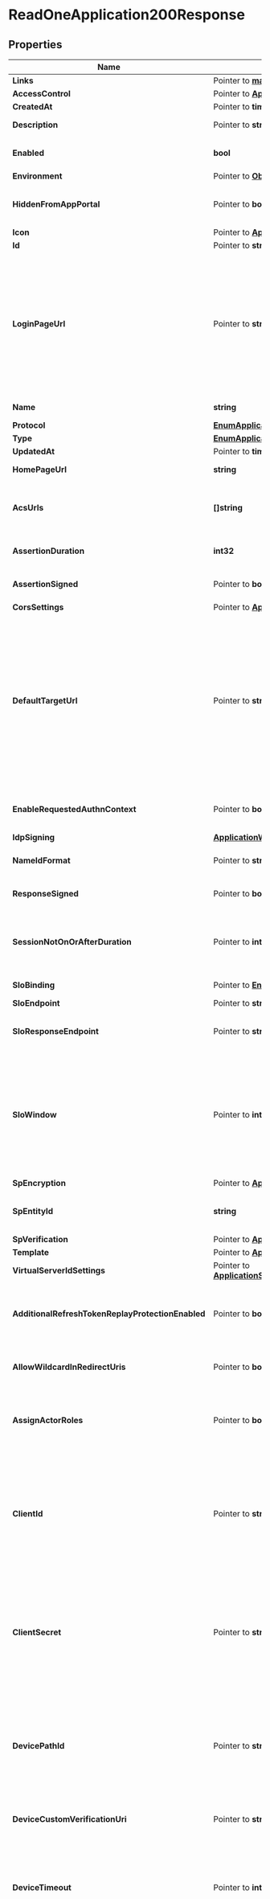# ReadOneApplication200Response

## Properties

Name | Type | Description | Notes
------------ | ------------- | ------------- | -------------
**Links** | Pointer to [**map[string]LinksHATEOASValue**](LinksHATEOASValue.md) |  | [optional] [readonly] 
**AccessControl** | Pointer to [**ApplicationAccessControl**](ApplicationAccessControl.md) |  | [optional] 
**CreatedAt** | Pointer to **time.Time** | The time the resource was created. | [optional] [readonly] 
**Description** | Pointer to **string** | A string that specifies the description of the application. | [optional] 
**Enabled** | **bool** | A string that specifies the current enabled state of the application. Options are ENABLED or DISABLED. | 
**Environment** | Pointer to [**ObjectEnvironment**](ObjectEnvironment.md) |  | [optional] 
**HiddenFromAppPortal** | Pointer to **bool** | A boolean to specify whether the application is hidden in the application portal despite the configured group access policy. | [optional] 
**Icon** | Pointer to [**ApplicationIcon**](ApplicationIcon.md) |  | [optional] 
**Id** | Pointer to **string** | A string that specifies the application ID. | [optional] [readonly] 
**LoginPageUrl** | Pointer to **string** | A string that specifies the custom login page URL for the application. If you set the loginPageUrl property for applications in an environment that sets a custom domain, the URL should include the top-level domain and at least one additional domain level. Warning To avoid issues with third-party cookies in some browsers, a custom domain must be used, giving your PingOne environment the same parent domain as your authentication application. For more information about custom domains, see Custom domains. | [optional] 
**Name** | **string** | A string that specifies the name of the application. This is a required property. | 
**Protocol** | [**EnumApplicationProtocol**](EnumApplicationProtocol.md) |  | 
**Type** | [**EnumApplicationType**](EnumApplicationType.md) |  | 
**UpdatedAt** | Pointer to **time.Time** | The time the resource was last updated. | [optional] [readonly] 
**HomePageUrl** | **string** | A string that specifies the custom home page URL for the application. | 
**AcsUrls** | **[]string** | A string that specifies the Assertion Consumer Service URLs. The first URL in the list is used as default (there must be at least one URL). This is a required property. | 
**AssertionDuration** | **int32** | An integer that specifies the assertion validity duration in seconds. This is a required property. | 
**AssertionSigned** | Pointer to **bool** | A boolean that specifies whether the SAML assertion itself should be signed. The default value is &#x60;true&#x60;. | [optional] [default to true]
**CorsSettings** | Pointer to [**ApplicationCorsSettings**](ApplicationCorsSettings.md) |  | [optional] 
**DefaultTargetUrl** | Pointer to **string** | This is used as the RelayState parameter by the IdP to deep link into the application after authentication. This value can be overridden by the applicationUrl query parameter for GET Identity Provider Initiated SSO. Although both of these parameters are generally URLs, because they are used as deep links, this is not enforced. If neither defaultTargetUrl nor applicationUrl is specified during a SAML authentication flow, no RelayState value is supplied to the application. The defaultTargetUrl (or the applicationUrl) value is passed to the SAML application&#39;s ACS URL as a separate RelayState key value (not within the SAMLResponse key value). | [optional] 
**EnableRequestedAuthnContext** | Pointer to **bool** | Indicates whether &#x60;requestedAuthnContext&#x60; is taken into account in policy decision-making during authentication. | [optional] 
**IdpSigning** | [**ApplicationWSFEDAllOfIdpSigning**](ApplicationWSFEDAllOfIdpSigning.md) |  | 
**NameIdFormat** | Pointer to **string** | A string that specifies the format of the Subject NameID attibute in the SAML assertion | [optional] 
**ResponseSigned** | Pointer to **bool** | A boolean that specifies whether the SAML assertion response itself should be signed. The default value is &#x60;false&#x60;. | [optional] [default to false]
**SessionNotOnOrAfterDuration** | Pointer to **int32** | Update this value if the SAML application requires a different &#x60;SessionNotOnOrAfter&#x60; attribute value within the &#x60;AuthnStatement&#x60; element than the &#x60;NotOnOrAfter&#x60; value set by the &#x60;assertionDuration&#x60; property. | [optional] 
**SloBinding** | Pointer to [**EnumApplicationSAMLSloBinding**](EnumApplicationSAMLSloBinding.md) |  | [optional] [default to ENUMAPPLICATIONSAMLSLOBINDING_POST]
**SloEndpoint** | Pointer to **string** | The single logout endpoint URL. | [optional] 
**SloResponseEndpoint** | Pointer to **string** | A string that specifies the endpoint URL to submit the logout response. If a value is not provided, the sloEndpoint property value is used to submit SLO response. | [optional] 
**SloWindow** | Pointer to **int32** | Defines how long PingOne can exchange logout messages with the application, specifically a &#x60;LogoutRequest&#x60; from the application, since the initial request. PingOne can also send a &#x60;LogoutRequest&#x60; to the application when a single logout is initiated by the user from other session participants, such as an application or identity provider. This setting is per application. The SLO logout is separate from the user session logout that revokes all tokens. | [optional] 
**SpEncryption** | Pointer to [**ApplicationSAMLAllOfSpEncryption**](ApplicationSAMLAllOfSpEncryption.md) |  | [optional] 
**SpEntityId** | **string** | A string that specifies the service provider entity ID used to lookup the application. This is a required property and is unique within the environment. | 
**SpVerification** | Pointer to [**ApplicationSAMLAllOfSpVerification**](ApplicationSAMLAllOfSpVerification.md) |  | [optional] 
**Template** | Pointer to [**ApplicationTemplate**](ApplicationTemplate.md) |  | [optional] 
**VirtualServerIdSettings** | Pointer to [**ApplicationSAMLAllOfVirtualServerIdSettings**](ApplicationSAMLAllOfVirtualServerIdSettings.md) |  | [optional] 
**AdditionalRefreshTokenReplayProtectionEnabled** | Pointer to **bool** | When set to &#x60;true&#x60; (the default), if you attempt to reuse the refresh token, the authorization server immediately revokes the reused refresh token, as well as all descendant tokens. Setting this to null equates to a &#x60;false&#x60; setting. | [optional] [default to true]
**AllowWildcardInRedirectUris** | Pointer to **bool** | A boolean to specify whether wildcards are allowed in redirect URIs. For more information, see [Wildcards in Redirect URIs](https://docs.pingidentity.com/csh?context&#x3D;p1_c_wildcard_redirect_uri). | [optional] 
**AssignActorRoles** | Pointer to **bool** | A boolean that specifies whether the permissions service should assign default roles to the application. This property is set only on the POST request. The property is ignored when included in a PUT request. | [optional] 
**ClientId** | Pointer to **string** | (Required when &#x60;clientSecret&#x60; is specified.) Supported only for &#x60;POST&#x60; operations. To modify the value of this field, the environment must be enabled with the feature flag to allow importing applications with administrator defined client ID and client secret values. This is the UUID of an external application that is being migrated to PingOne. The UUID must be a minimum of 8 alpha-numeric characters, and must be globally unique in PingOne. | [optional] 
**ClientSecret** | Pointer to **string** | (Required when &#x60;clientId&#x60; is specified.) Supported only for &#x60;POST&#x60; operations. To modify the value of this field, the environment must be enabled with the feature flag to allow importing applications with administrator defined client ID and client secret values. This is the client secret associated with &#x60;clientId&#x60; for an external application that is being migrated to PingOne. This must be a minimum of 8 alpha-numeric characters. | [optional] [readonly] 
**DevicePathId** | Pointer to **string** | A string that specifies a unique identifier within an environment for a device authorization grant flow to provide a short identifier to the application. This property is ignored when the &#x60;deviceCustomVerificationUri&#x60; property is configured. The string can contain any letters, numbers, and some special characters (regex &#x60;a-zA-Z0-9_-&#x60;). It can have a length of no more than 50 characters (&#x60;min&#x60;/&#x60;max&#x60;&#x3D;&#x60;1&#x60;/&#x60;50&#x60;). | [optional] 
**DeviceCustomVerificationUri** | Pointer to **string** | A string that specifies an optional custom verification URI that is returned for the &#x60;/device_authorization&#x60; endpoint. | [optional] 
**DeviceTimeout** | Pointer to **int32** | An integer that specifies the length of time (in seconds) that the &#x60;userCode&#x60; and &#x60;deviceCode&#x60; returned by the &#x60;/device_authorization&#x60; endpoint are valid. This property is required only for applications in which the &#x60;grantTypes&#x60; property is set to &#x60;device_code&#x60;. The default value is &#x60;600&#x60; seconds. It can have a value of no more than &#x60;3600&#x60; seconds (&#x60;min&#x60;/&#x60;max&#x60;&#x3D;&#x60;1&#x60;/&#x60;3600&#x60;). | [optional] [default to 600]
**DevicePollingInterval** | Pointer to **int32** | An integer that specifies the frequency (in seconds) for the client to poll the &#x60;/as/token&#x60; endpoint. This property is required only for applications in which the &#x60;grantTypes&#x60; property is set to &#x60;device_code&#x60;. The default value is &#x60;5&#x60; seconds. It can have a value of no more than &#x60;60&#x60; seconds (&#x60;min&#x60;/&#x60;max&#x60;&#x3D;&#x60;1&#x60;/&#x60;60&#x60;). | [optional] [default to 5]
**IdpSignoff** | Pointer to **bool** | Set this to true to allow an application to request to terminate a user session using only the ID token. The application is not required to have access to the session token cookie. | [optional] 
**Jwks** | Pointer to **string** | A JWKS string that validates the signature of signed JWTs for applications that use the &#x60;PRIVATE_KEY_JWT&#x60; option for the &#x60;tokenEndpointAuthMethod&#x60;. This property is required when &#x60;tokenEndpointAuthMethod&#x60; is &#x60;PRIVATE_KEY_JWT&#x60; and the &#x60;jwksUrl&#x60; property is empty. For more information, see [Create a private_key_jwt JWKS string](https://apidocs.pingidentity.com/pingone/platform/v1/api/#create-a-private_key_jwt-jwks-string). This property is also required if the optional &#x60;request&#x60; property JWT on the authorize endpoint is signed using the RS256 (or RS384, RS512) signing algorithm and the &#x60;jwksUrl&#x60; property is empty. For more infornmation about signing the request property JWT, see [Create a request property JWT](https://apidocs.pingidentity.com/pingone/platform/v1/api/#create-a-request-property-jwt). | [optional] 
**JwksUrl** | Pointer to **string** | A URL (supports &#x60;https://&#x60; only) that provides access to a JWKS string that validates the signature of signed JWTs for applications that use the &#x60;PRIVATE_KEY_JWT&#x60; option for the &#x60;tokenEndpointAuthMethod&#x60;. This property is required when &#x60;tokenEndpointAuthMethod&#x60; is &#x60;PRIVATE_KEY_JWT&#x60; and the &#x60;jwks&#x60; property is empty. For more information, see [Create a private_key_jwt JWKS string](https://apidocs.pingidentity.com/pingone/platform/v1/api/#create-a-private_key_jwt-jwks-string). This property is also required if the optional &#x60;request&#x60; property JWT on the authorize endpoint is signed using the RS256 (or RS384, RS512) signing algorithm and the &#x60;jwks&#x60; property is empty. For more infornmation about signing the request property JWT, see [Create a request property JWT](https://apidocs.pingidentity.com/pingone/platform/v1/api/#create-a-request-property-jwt). | [optional] 
**Mobile** | Pointer to [**ApplicationOIDCAllOfMobile**](ApplicationOIDCAllOfMobile.md) |  | [optional] 
**BundleId** | Pointer to **string** | **Deprecation Notice** This field is deprecated and will be removed in a future release. Use &#x60;mobile.bundleId&#x60; instead.  A string that specifies the bundle associated with the application, for push notifications in native apps. The value of the bundleId property is unique per environment, and once defined, is immutable.  | [optional] 
**PackageName** | Pointer to **string** | **Deprecation Notice** This field is deprecated and will be removed in a future release. Use &#x60;mobile.packageName&#x60; instead.  A string that specifies the package name associated with the application, for push notifications in native apps. The value of the mobile.packageName property is unique per environment, and once defined, is immutable.  | [optional] 
**Kerberos** | Pointer to [**ApplicationWSFEDAllOfKerberos**](ApplicationWSFEDAllOfKerberos.md) |  | [optional] 
**GrantTypes** | [**[]EnumApplicationOIDCGrantType**](EnumApplicationOIDCGrantType.md) | A string that specifies the grant type for the authorization request. This is a required property. Options are AUTHORIZATION_CODE, IMPLICIT, REFRESH_TOKEN, CLIENT_CREDENTIALS. | 
**InitiateLoginUri** | Pointer to **string** | A string that specifies the URI to use for third-parties to begin the sign-on process for the application. If specified, PingOne redirects users to this URI to initiate SSO to PingOne. The application is responsible for implementing the relevant OIDC flow when the initiate login URI is requested. This property is required if you want the application to appear in the PingOne Application Portal. See the OIDC specification section of [Initiating Login from a Third Party](https://openid.net/specs/openid-connect-core-1_0.html#ThirdPartyInitiatedLogin) for more information. | [optional] 
**PkceEnforcement** | Pointer to [**EnumApplicationOIDCPKCEOption**](EnumApplicationOIDCPKCEOption.md) |  | [optional] 
**PostLogoutRedirectUris** | Pointer to **[]string** | A string that specifies the URLs that the browser can be redirected to after logout. | [optional] 
**RedirectUris** | Pointer to **[]string** | A string that specifies the callback URI for the authentication response. | [optional] 
**RefreshTokenDuration** | Pointer to **int32** | An integer that specifies the lifetime in seconds of the refresh token. If a value is not provided, the default value is 2592000, or 30 days. Valid values are between 60 and 2147483647. If the &#x60;refreshTokenRollingDuration&#x60; property is specified for the application, then this property must be less than or equal to the value of &#x60;refreshTokenRollingDuration&#x60;. After this property is set, the value cannot be nullified. This value is used to generate the value for the exp claim when minting a new refresh token. | [optional] [default to 2592000]
**RefreshTokenRollingDuration** | Pointer to **int32** | An integer that specifies the number of seconds a refresh token can be exchanged before re-authentication is required. If a value is not provided, the refresh token is valid forever. Valid values are between 60 and 2147483647. After this property is set, the value cannot be nullified. This value is used to generate the value for the exp claim when minting a new refresh token. | [optional] 
**RefreshTokenRollingGracePeriodDuration** | Pointer to **int32** | The number of seconds that a refresh token may be reused after having been exchanged for a new set of tokens. This is useful in the case of network errors on the client. Valid values are between 0 and 86400 seconds. Null is treated the same as 0. | [optional] 
**ResponseTypes** | Pointer to [**[]EnumApplicationOIDCResponseType**](EnumApplicationOIDCResponseType.md) | The code or token type returned by an authorization request. Options are &#x60;TOKEN&#x60;, &#x60;ID_TOKEN&#x60;, and &#x60;CODE&#x60;. For hybrid flows that specify &#x60;CODE&#x60; with &#x60;TOKEN&#x60; or &#x60;ID_TOKEN&#x60;, see [Hybrid grant type](https://apidocs.pingidentity.com/pingone/main/v1/api/#hybrid-grant-type). | [optional] 
**RequireSignedRequestObject** | Pointer to **bool** | Indicates that the Java Web Token (JWT) for the [request query](https://openid.net/specs/openid-connect-core-1_0.html#RequestObject) parameter is required to be signed. If &#x60;false&#x60; or null (default), a signed request object is not required. Both &#x60;supportUnsignedRequestObject&#x60; and this property cannot be set to &#x60;true&#x60;. | [optional] 
**SupportUnsignedRequestObject** | Pointer to **bool** | A boolean that specifies whether the [request query](https://openid.net/specs/openid-connect-core-1_0.html#RequestObject) parameter JWT is allowed to be unsigned. If false or null (default), an unsigned request object is not allowed. | [optional] 
**Tags** | Pointer to [**[]EnumApplicationTags**](EnumApplicationTags.md) | An array that specifies the list of labels associated with the application. Options are &#x60;PING_FED_CONNECTION_INTEGRATION&#x60;.  Only applicable for creating worker applications. | [optional] 
**TargetLinkUri** | Pointer to **string** | The URI for the application. If specified, PingOne will redirect application users to this URI after a user is authenticated. In the PingOne admin console, this becomes the value of the &#x60;target_link_uri&#x60; parameter used for the Initiate Single Sign-On URL field. | [optional] 
**TokenEndpointAuthMethod** | [**EnumApplicationOIDCTokenAuthMethod**](EnumApplicationOIDCTokenAuthMethod.md) |  | 
**ParRequirement** | Pointer to [**EnumApplicationOIDCPARRequirement**](EnumApplicationOIDCPARRequirement.md) |  | [optional] [default to ENUMAPPLICATIONOIDCPARREQUIREMENT_OPTIONAL]
**ParTimeout** | Pointer to **int32** | PAR timeout in seconds. Must be between &#x60;1&#x60; and &#x60;600&#x60;. The default value is &#x60;60&#x60;. | [optional] [default to 60]
**Signing** | Pointer to [**ApplicationOIDCAllOfSigning**](ApplicationOIDCAllOfSigning.md) |  | [optional] 
**AudienceRestriction** | Pointer to **string** | The service provider ID. Defaults to &#x60;urn:federation:MicrosoftOnline&#x60;. | [optional] [default to "urn:federation:MicrosoftOnline"]
**DomainName** | **string** | The federated domain name (for example, the Azure custom domain). | 
**ReplyUrl** | **string** | The URL that the replying party (such as, Office365) uses to accept submissions of RequestSecurityTokenResponse messages that are a result of SSO requests. | 
**SubjectNameIdentifierFormat** | Pointer to [**EnumApplicationWSFEDSubjectNameIdentifierFormat**](EnumApplicationWSFEDSubjectNameIdentifierFormat.md) |  | [optional] 
**ApplyDefaultTheme** | **bool** | If &#x60;true&#x60;, applies the default theme to the self service application. | 
**EnableDefaultThemeFooter** | Pointer to **bool** | If &#x60;true&#x60;, shows the default theme footer on the self service application. Applies only if &#x60;applyDefaultTheme&#x60; is also &#x60;true&#x60;. | [optional] 

## Methods

### NewReadOneApplication200Response

`func NewReadOneApplication200Response(enabled bool, name string, protocol EnumApplicationProtocol, type_ EnumApplicationType, homePageUrl string, acsUrls []string, assertionDuration int32, idpSigning ApplicationWSFEDAllOfIdpSigning, spEntityId string, grantTypes []EnumApplicationOIDCGrantType, tokenEndpointAuthMethod EnumApplicationOIDCTokenAuthMethod, domainName string, replyUrl string, applyDefaultTheme bool, ) *ReadOneApplication200Response`

NewReadOneApplication200Response instantiates a new ReadOneApplication200Response object
This constructor will assign default values to properties that have it defined,
and makes sure properties required by API are set, but the set of arguments
will change when the set of required properties is changed

### NewReadOneApplication200ResponseWithDefaults

`func NewReadOneApplication200ResponseWithDefaults() *ReadOneApplication200Response`

NewReadOneApplication200ResponseWithDefaults instantiates a new ReadOneApplication200Response object
This constructor will only assign default values to properties that have it defined,
but it doesn't guarantee that properties required by API are set

### GetLinks

`func (o *ReadOneApplication200Response) GetLinks() map[string]LinksHATEOASValue`

GetLinks returns the Links field if non-nil, zero value otherwise.

### GetLinksOk

`func (o *ReadOneApplication200Response) GetLinksOk() (*map[string]LinksHATEOASValue, bool)`

GetLinksOk returns a tuple with the Links field if it's non-nil, zero value otherwise
and a boolean to check if the value has been set.

### SetLinks

`func (o *ReadOneApplication200Response) SetLinks(v map[string]LinksHATEOASValue)`

SetLinks sets Links field to given value.

### HasLinks

`func (o *ReadOneApplication200Response) HasLinks() bool`

HasLinks returns a boolean if a field has been set.

### GetAccessControl

`func (o *ReadOneApplication200Response) GetAccessControl() ApplicationAccessControl`

GetAccessControl returns the AccessControl field if non-nil, zero value otherwise.

### GetAccessControlOk

`func (o *ReadOneApplication200Response) GetAccessControlOk() (*ApplicationAccessControl, bool)`

GetAccessControlOk returns a tuple with the AccessControl field if it's non-nil, zero value otherwise
and a boolean to check if the value has been set.

### SetAccessControl

`func (o *ReadOneApplication200Response) SetAccessControl(v ApplicationAccessControl)`

SetAccessControl sets AccessControl field to given value.

### HasAccessControl

`func (o *ReadOneApplication200Response) HasAccessControl() bool`

HasAccessControl returns a boolean if a field has been set.

### GetCreatedAt

`func (o *ReadOneApplication200Response) GetCreatedAt() time.Time`

GetCreatedAt returns the CreatedAt field if non-nil, zero value otherwise.

### GetCreatedAtOk

`func (o *ReadOneApplication200Response) GetCreatedAtOk() (*time.Time, bool)`

GetCreatedAtOk returns a tuple with the CreatedAt field if it's non-nil, zero value otherwise
and a boolean to check if the value has been set.

### SetCreatedAt

`func (o *ReadOneApplication200Response) SetCreatedAt(v time.Time)`

SetCreatedAt sets CreatedAt field to given value.

### HasCreatedAt

`func (o *ReadOneApplication200Response) HasCreatedAt() bool`

HasCreatedAt returns a boolean if a field has been set.

### GetDescription

`func (o *ReadOneApplication200Response) GetDescription() string`

GetDescription returns the Description field if non-nil, zero value otherwise.

### GetDescriptionOk

`func (o *ReadOneApplication200Response) GetDescriptionOk() (*string, bool)`

GetDescriptionOk returns a tuple with the Description field if it's non-nil, zero value otherwise
and a boolean to check if the value has been set.

### SetDescription

`func (o *ReadOneApplication200Response) SetDescription(v string)`

SetDescription sets Description field to given value.

### HasDescription

`func (o *ReadOneApplication200Response) HasDescription() bool`

HasDescription returns a boolean if a field has been set.

### GetEnabled

`func (o *ReadOneApplication200Response) GetEnabled() bool`

GetEnabled returns the Enabled field if non-nil, zero value otherwise.

### GetEnabledOk

`func (o *ReadOneApplication200Response) GetEnabledOk() (*bool, bool)`

GetEnabledOk returns a tuple with the Enabled field if it's non-nil, zero value otherwise
and a boolean to check if the value has been set.

### SetEnabled

`func (o *ReadOneApplication200Response) SetEnabled(v bool)`

SetEnabled sets Enabled field to given value.


### GetEnvironment

`func (o *ReadOneApplication200Response) GetEnvironment() ObjectEnvironment`

GetEnvironment returns the Environment field if non-nil, zero value otherwise.

### GetEnvironmentOk

`func (o *ReadOneApplication200Response) GetEnvironmentOk() (*ObjectEnvironment, bool)`

GetEnvironmentOk returns a tuple with the Environment field if it's non-nil, zero value otherwise
and a boolean to check if the value has been set.

### SetEnvironment

`func (o *ReadOneApplication200Response) SetEnvironment(v ObjectEnvironment)`

SetEnvironment sets Environment field to given value.

### HasEnvironment

`func (o *ReadOneApplication200Response) HasEnvironment() bool`

HasEnvironment returns a boolean if a field has been set.

### GetHiddenFromAppPortal

`func (o *ReadOneApplication200Response) GetHiddenFromAppPortal() bool`

GetHiddenFromAppPortal returns the HiddenFromAppPortal field if non-nil, zero value otherwise.

### GetHiddenFromAppPortalOk

`func (o *ReadOneApplication200Response) GetHiddenFromAppPortalOk() (*bool, bool)`

GetHiddenFromAppPortalOk returns a tuple with the HiddenFromAppPortal field if it's non-nil, zero value otherwise
and a boolean to check if the value has been set.

### SetHiddenFromAppPortal

`func (o *ReadOneApplication200Response) SetHiddenFromAppPortal(v bool)`

SetHiddenFromAppPortal sets HiddenFromAppPortal field to given value.

### HasHiddenFromAppPortal

`func (o *ReadOneApplication200Response) HasHiddenFromAppPortal() bool`

HasHiddenFromAppPortal returns a boolean if a field has been set.

### GetIcon

`func (o *ReadOneApplication200Response) GetIcon() ApplicationIcon`

GetIcon returns the Icon field if non-nil, zero value otherwise.

### GetIconOk

`func (o *ReadOneApplication200Response) GetIconOk() (*ApplicationIcon, bool)`

GetIconOk returns a tuple with the Icon field if it's non-nil, zero value otherwise
and a boolean to check if the value has been set.

### SetIcon

`func (o *ReadOneApplication200Response) SetIcon(v ApplicationIcon)`

SetIcon sets Icon field to given value.

### HasIcon

`func (o *ReadOneApplication200Response) HasIcon() bool`

HasIcon returns a boolean if a field has been set.

### GetId

`func (o *ReadOneApplication200Response) GetId() string`

GetId returns the Id field if non-nil, zero value otherwise.

### GetIdOk

`func (o *ReadOneApplication200Response) GetIdOk() (*string, bool)`

GetIdOk returns a tuple with the Id field if it's non-nil, zero value otherwise
and a boolean to check if the value has been set.

### SetId

`func (o *ReadOneApplication200Response) SetId(v string)`

SetId sets Id field to given value.

### HasId

`func (o *ReadOneApplication200Response) HasId() bool`

HasId returns a boolean if a field has been set.

### GetLoginPageUrl

`func (o *ReadOneApplication200Response) GetLoginPageUrl() string`

GetLoginPageUrl returns the LoginPageUrl field if non-nil, zero value otherwise.

### GetLoginPageUrlOk

`func (o *ReadOneApplication200Response) GetLoginPageUrlOk() (*string, bool)`

GetLoginPageUrlOk returns a tuple with the LoginPageUrl field if it's non-nil, zero value otherwise
and a boolean to check if the value has been set.

### SetLoginPageUrl

`func (o *ReadOneApplication200Response) SetLoginPageUrl(v string)`

SetLoginPageUrl sets LoginPageUrl field to given value.

### HasLoginPageUrl

`func (o *ReadOneApplication200Response) HasLoginPageUrl() bool`

HasLoginPageUrl returns a boolean if a field has been set.

### GetName

`func (o *ReadOneApplication200Response) GetName() string`

GetName returns the Name field if non-nil, zero value otherwise.

### GetNameOk

`func (o *ReadOneApplication200Response) GetNameOk() (*string, bool)`

GetNameOk returns a tuple with the Name field if it's non-nil, zero value otherwise
and a boolean to check if the value has been set.

### SetName

`func (o *ReadOneApplication200Response) SetName(v string)`

SetName sets Name field to given value.


### GetProtocol

`func (o *ReadOneApplication200Response) GetProtocol() EnumApplicationProtocol`

GetProtocol returns the Protocol field if non-nil, zero value otherwise.

### GetProtocolOk

`func (o *ReadOneApplication200Response) GetProtocolOk() (*EnumApplicationProtocol, bool)`

GetProtocolOk returns a tuple with the Protocol field if it's non-nil, zero value otherwise
and a boolean to check if the value has been set.

### SetProtocol

`func (o *ReadOneApplication200Response) SetProtocol(v EnumApplicationProtocol)`

SetProtocol sets Protocol field to given value.


### GetType

`func (o *ReadOneApplication200Response) GetType() EnumApplicationType`

GetType returns the Type field if non-nil, zero value otherwise.

### GetTypeOk

`func (o *ReadOneApplication200Response) GetTypeOk() (*EnumApplicationType, bool)`

GetTypeOk returns a tuple with the Type field if it's non-nil, zero value otherwise
and a boolean to check if the value has been set.

### SetType

`func (o *ReadOneApplication200Response) SetType(v EnumApplicationType)`

SetType sets Type field to given value.


### GetUpdatedAt

`func (o *ReadOneApplication200Response) GetUpdatedAt() time.Time`

GetUpdatedAt returns the UpdatedAt field if non-nil, zero value otherwise.

### GetUpdatedAtOk

`func (o *ReadOneApplication200Response) GetUpdatedAtOk() (*time.Time, bool)`

GetUpdatedAtOk returns a tuple with the UpdatedAt field if it's non-nil, zero value otherwise
and a boolean to check if the value has been set.

### SetUpdatedAt

`func (o *ReadOneApplication200Response) SetUpdatedAt(v time.Time)`

SetUpdatedAt sets UpdatedAt field to given value.

### HasUpdatedAt

`func (o *ReadOneApplication200Response) HasUpdatedAt() bool`

HasUpdatedAt returns a boolean if a field has been set.

### GetHomePageUrl

`func (o *ReadOneApplication200Response) GetHomePageUrl() string`

GetHomePageUrl returns the HomePageUrl field if non-nil, zero value otherwise.

### GetHomePageUrlOk

`func (o *ReadOneApplication200Response) GetHomePageUrlOk() (*string, bool)`

GetHomePageUrlOk returns a tuple with the HomePageUrl field if it's non-nil, zero value otherwise
and a boolean to check if the value has been set.

### SetHomePageUrl

`func (o *ReadOneApplication200Response) SetHomePageUrl(v string)`

SetHomePageUrl sets HomePageUrl field to given value.


### GetAcsUrls

`func (o *ReadOneApplication200Response) GetAcsUrls() []string`

GetAcsUrls returns the AcsUrls field if non-nil, zero value otherwise.

### GetAcsUrlsOk

`func (o *ReadOneApplication200Response) GetAcsUrlsOk() (*[]string, bool)`

GetAcsUrlsOk returns a tuple with the AcsUrls field if it's non-nil, zero value otherwise
and a boolean to check if the value has been set.

### SetAcsUrls

`func (o *ReadOneApplication200Response) SetAcsUrls(v []string)`

SetAcsUrls sets AcsUrls field to given value.


### GetAssertionDuration

`func (o *ReadOneApplication200Response) GetAssertionDuration() int32`

GetAssertionDuration returns the AssertionDuration field if non-nil, zero value otherwise.

### GetAssertionDurationOk

`func (o *ReadOneApplication200Response) GetAssertionDurationOk() (*int32, bool)`

GetAssertionDurationOk returns a tuple with the AssertionDuration field if it's non-nil, zero value otherwise
and a boolean to check if the value has been set.

### SetAssertionDuration

`func (o *ReadOneApplication200Response) SetAssertionDuration(v int32)`

SetAssertionDuration sets AssertionDuration field to given value.


### GetAssertionSigned

`func (o *ReadOneApplication200Response) GetAssertionSigned() bool`

GetAssertionSigned returns the AssertionSigned field if non-nil, zero value otherwise.

### GetAssertionSignedOk

`func (o *ReadOneApplication200Response) GetAssertionSignedOk() (*bool, bool)`

GetAssertionSignedOk returns a tuple with the AssertionSigned field if it's non-nil, zero value otherwise
and a boolean to check if the value has been set.

### SetAssertionSigned

`func (o *ReadOneApplication200Response) SetAssertionSigned(v bool)`

SetAssertionSigned sets AssertionSigned field to given value.

### HasAssertionSigned

`func (o *ReadOneApplication200Response) HasAssertionSigned() bool`

HasAssertionSigned returns a boolean if a field has been set.

### GetCorsSettings

`func (o *ReadOneApplication200Response) GetCorsSettings() ApplicationCorsSettings`

GetCorsSettings returns the CorsSettings field if non-nil, zero value otherwise.

### GetCorsSettingsOk

`func (o *ReadOneApplication200Response) GetCorsSettingsOk() (*ApplicationCorsSettings, bool)`

GetCorsSettingsOk returns a tuple with the CorsSettings field if it's non-nil, zero value otherwise
and a boolean to check if the value has been set.

### SetCorsSettings

`func (o *ReadOneApplication200Response) SetCorsSettings(v ApplicationCorsSettings)`

SetCorsSettings sets CorsSettings field to given value.

### HasCorsSettings

`func (o *ReadOneApplication200Response) HasCorsSettings() bool`

HasCorsSettings returns a boolean if a field has been set.

### GetDefaultTargetUrl

`func (o *ReadOneApplication200Response) GetDefaultTargetUrl() string`

GetDefaultTargetUrl returns the DefaultTargetUrl field if non-nil, zero value otherwise.

### GetDefaultTargetUrlOk

`func (o *ReadOneApplication200Response) GetDefaultTargetUrlOk() (*string, bool)`

GetDefaultTargetUrlOk returns a tuple with the DefaultTargetUrl field if it's non-nil, zero value otherwise
and a boolean to check if the value has been set.

### SetDefaultTargetUrl

`func (o *ReadOneApplication200Response) SetDefaultTargetUrl(v string)`

SetDefaultTargetUrl sets DefaultTargetUrl field to given value.

### HasDefaultTargetUrl

`func (o *ReadOneApplication200Response) HasDefaultTargetUrl() bool`

HasDefaultTargetUrl returns a boolean if a field has been set.

### GetEnableRequestedAuthnContext

`func (o *ReadOneApplication200Response) GetEnableRequestedAuthnContext() bool`

GetEnableRequestedAuthnContext returns the EnableRequestedAuthnContext field if non-nil, zero value otherwise.

### GetEnableRequestedAuthnContextOk

`func (o *ReadOneApplication200Response) GetEnableRequestedAuthnContextOk() (*bool, bool)`

GetEnableRequestedAuthnContextOk returns a tuple with the EnableRequestedAuthnContext field if it's non-nil, zero value otherwise
and a boolean to check if the value has been set.

### SetEnableRequestedAuthnContext

`func (o *ReadOneApplication200Response) SetEnableRequestedAuthnContext(v bool)`

SetEnableRequestedAuthnContext sets EnableRequestedAuthnContext field to given value.

### HasEnableRequestedAuthnContext

`func (o *ReadOneApplication200Response) HasEnableRequestedAuthnContext() bool`

HasEnableRequestedAuthnContext returns a boolean if a field has been set.

### GetIdpSigning

`func (o *ReadOneApplication200Response) GetIdpSigning() ApplicationWSFEDAllOfIdpSigning`

GetIdpSigning returns the IdpSigning field if non-nil, zero value otherwise.

### GetIdpSigningOk

`func (o *ReadOneApplication200Response) GetIdpSigningOk() (*ApplicationWSFEDAllOfIdpSigning, bool)`

GetIdpSigningOk returns a tuple with the IdpSigning field if it's non-nil, zero value otherwise
and a boolean to check if the value has been set.

### SetIdpSigning

`func (o *ReadOneApplication200Response) SetIdpSigning(v ApplicationWSFEDAllOfIdpSigning)`

SetIdpSigning sets IdpSigning field to given value.


### GetNameIdFormat

`func (o *ReadOneApplication200Response) GetNameIdFormat() string`

GetNameIdFormat returns the NameIdFormat field if non-nil, zero value otherwise.

### GetNameIdFormatOk

`func (o *ReadOneApplication200Response) GetNameIdFormatOk() (*string, bool)`

GetNameIdFormatOk returns a tuple with the NameIdFormat field if it's non-nil, zero value otherwise
and a boolean to check if the value has been set.

### SetNameIdFormat

`func (o *ReadOneApplication200Response) SetNameIdFormat(v string)`

SetNameIdFormat sets NameIdFormat field to given value.

### HasNameIdFormat

`func (o *ReadOneApplication200Response) HasNameIdFormat() bool`

HasNameIdFormat returns a boolean if a field has been set.

### GetResponseSigned

`func (o *ReadOneApplication200Response) GetResponseSigned() bool`

GetResponseSigned returns the ResponseSigned field if non-nil, zero value otherwise.

### GetResponseSignedOk

`func (o *ReadOneApplication200Response) GetResponseSignedOk() (*bool, bool)`

GetResponseSignedOk returns a tuple with the ResponseSigned field if it's non-nil, zero value otherwise
and a boolean to check if the value has been set.

### SetResponseSigned

`func (o *ReadOneApplication200Response) SetResponseSigned(v bool)`

SetResponseSigned sets ResponseSigned field to given value.

### HasResponseSigned

`func (o *ReadOneApplication200Response) HasResponseSigned() bool`

HasResponseSigned returns a boolean if a field has been set.

### GetSessionNotOnOrAfterDuration

`func (o *ReadOneApplication200Response) GetSessionNotOnOrAfterDuration() int32`

GetSessionNotOnOrAfterDuration returns the SessionNotOnOrAfterDuration field if non-nil, zero value otherwise.

### GetSessionNotOnOrAfterDurationOk

`func (o *ReadOneApplication200Response) GetSessionNotOnOrAfterDurationOk() (*int32, bool)`

GetSessionNotOnOrAfterDurationOk returns a tuple with the SessionNotOnOrAfterDuration field if it's non-nil, zero value otherwise
and a boolean to check if the value has been set.

### SetSessionNotOnOrAfterDuration

`func (o *ReadOneApplication200Response) SetSessionNotOnOrAfterDuration(v int32)`

SetSessionNotOnOrAfterDuration sets SessionNotOnOrAfterDuration field to given value.

### HasSessionNotOnOrAfterDuration

`func (o *ReadOneApplication200Response) HasSessionNotOnOrAfterDuration() bool`

HasSessionNotOnOrAfterDuration returns a boolean if a field has been set.

### GetSloBinding

`func (o *ReadOneApplication200Response) GetSloBinding() EnumApplicationSAMLSloBinding`

GetSloBinding returns the SloBinding field if non-nil, zero value otherwise.

### GetSloBindingOk

`func (o *ReadOneApplication200Response) GetSloBindingOk() (*EnumApplicationSAMLSloBinding, bool)`

GetSloBindingOk returns a tuple with the SloBinding field if it's non-nil, zero value otherwise
and a boolean to check if the value has been set.

### SetSloBinding

`func (o *ReadOneApplication200Response) SetSloBinding(v EnumApplicationSAMLSloBinding)`

SetSloBinding sets SloBinding field to given value.

### HasSloBinding

`func (o *ReadOneApplication200Response) HasSloBinding() bool`

HasSloBinding returns a boolean if a field has been set.

### GetSloEndpoint

`func (o *ReadOneApplication200Response) GetSloEndpoint() string`

GetSloEndpoint returns the SloEndpoint field if non-nil, zero value otherwise.

### GetSloEndpointOk

`func (o *ReadOneApplication200Response) GetSloEndpointOk() (*string, bool)`

GetSloEndpointOk returns a tuple with the SloEndpoint field if it's non-nil, zero value otherwise
and a boolean to check if the value has been set.

### SetSloEndpoint

`func (o *ReadOneApplication200Response) SetSloEndpoint(v string)`

SetSloEndpoint sets SloEndpoint field to given value.

### HasSloEndpoint

`func (o *ReadOneApplication200Response) HasSloEndpoint() bool`

HasSloEndpoint returns a boolean if a field has been set.

### GetSloResponseEndpoint

`func (o *ReadOneApplication200Response) GetSloResponseEndpoint() string`

GetSloResponseEndpoint returns the SloResponseEndpoint field if non-nil, zero value otherwise.

### GetSloResponseEndpointOk

`func (o *ReadOneApplication200Response) GetSloResponseEndpointOk() (*string, bool)`

GetSloResponseEndpointOk returns a tuple with the SloResponseEndpoint field if it's non-nil, zero value otherwise
and a boolean to check if the value has been set.

### SetSloResponseEndpoint

`func (o *ReadOneApplication200Response) SetSloResponseEndpoint(v string)`

SetSloResponseEndpoint sets SloResponseEndpoint field to given value.

### HasSloResponseEndpoint

`func (o *ReadOneApplication200Response) HasSloResponseEndpoint() bool`

HasSloResponseEndpoint returns a boolean if a field has been set.

### GetSloWindow

`func (o *ReadOneApplication200Response) GetSloWindow() int32`

GetSloWindow returns the SloWindow field if non-nil, zero value otherwise.

### GetSloWindowOk

`func (o *ReadOneApplication200Response) GetSloWindowOk() (*int32, bool)`

GetSloWindowOk returns a tuple with the SloWindow field if it's non-nil, zero value otherwise
and a boolean to check if the value has been set.

### SetSloWindow

`func (o *ReadOneApplication200Response) SetSloWindow(v int32)`

SetSloWindow sets SloWindow field to given value.

### HasSloWindow

`func (o *ReadOneApplication200Response) HasSloWindow() bool`

HasSloWindow returns a boolean if a field has been set.

### GetSpEncryption

`func (o *ReadOneApplication200Response) GetSpEncryption() ApplicationSAMLAllOfSpEncryption`

GetSpEncryption returns the SpEncryption field if non-nil, zero value otherwise.

### GetSpEncryptionOk

`func (o *ReadOneApplication200Response) GetSpEncryptionOk() (*ApplicationSAMLAllOfSpEncryption, bool)`

GetSpEncryptionOk returns a tuple with the SpEncryption field if it's non-nil, zero value otherwise
and a boolean to check if the value has been set.

### SetSpEncryption

`func (o *ReadOneApplication200Response) SetSpEncryption(v ApplicationSAMLAllOfSpEncryption)`

SetSpEncryption sets SpEncryption field to given value.

### HasSpEncryption

`func (o *ReadOneApplication200Response) HasSpEncryption() bool`

HasSpEncryption returns a boolean if a field has been set.

### GetSpEntityId

`func (o *ReadOneApplication200Response) GetSpEntityId() string`

GetSpEntityId returns the SpEntityId field if non-nil, zero value otherwise.

### GetSpEntityIdOk

`func (o *ReadOneApplication200Response) GetSpEntityIdOk() (*string, bool)`

GetSpEntityIdOk returns a tuple with the SpEntityId field if it's non-nil, zero value otherwise
and a boolean to check if the value has been set.

### SetSpEntityId

`func (o *ReadOneApplication200Response) SetSpEntityId(v string)`

SetSpEntityId sets SpEntityId field to given value.


### GetSpVerification

`func (o *ReadOneApplication200Response) GetSpVerification() ApplicationSAMLAllOfSpVerification`

GetSpVerification returns the SpVerification field if non-nil, zero value otherwise.

### GetSpVerificationOk

`func (o *ReadOneApplication200Response) GetSpVerificationOk() (*ApplicationSAMLAllOfSpVerification, bool)`

GetSpVerificationOk returns a tuple with the SpVerification field if it's non-nil, zero value otherwise
and a boolean to check if the value has been set.

### SetSpVerification

`func (o *ReadOneApplication200Response) SetSpVerification(v ApplicationSAMLAllOfSpVerification)`

SetSpVerification sets SpVerification field to given value.

### HasSpVerification

`func (o *ReadOneApplication200Response) HasSpVerification() bool`

HasSpVerification returns a boolean if a field has been set.

### GetTemplate

`func (o *ReadOneApplication200Response) GetTemplate() ApplicationTemplate`

GetTemplate returns the Template field if non-nil, zero value otherwise.

### GetTemplateOk

`func (o *ReadOneApplication200Response) GetTemplateOk() (*ApplicationTemplate, bool)`

GetTemplateOk returns a tuple with the Template field if it's non-nil, zero value otherwise
and a boolean to check if the value has been set.

### SetTemplate

`func (o *ReadOneApplication200Response) SetTemplate(v ApplicationTemplate)`

SetTemplate sets Template field to given value.

### HasTemplate

`func (o *ReadOneApplication200Response) HasTemplate() bool`

HasTemplate returns a boolean if a field has been set.

### GetVirtualServerIdSettings

`func (o *ReadOneApplication200Response) GetVirtualServerIdSettings() ApplicationSAMLAllOfVirtualServerIdSettings`

GetVirtualServerIdSettings returns the VirtualServerIdSettings field if non-nil, zero value otherwise.

### GetVirtualServerIdSettingsOk

`func (o *ReadOneApplication200Response) GetVirtualServerIdSettingsOk() (*ApplicationSAMLAllOfVirtualServerIdSettings, bool)`

GetVirtualServerIdSettingsOk returns a tuple with the VirtualServerIdSettings field if it's non-nil, zero value otherwise
and a boolean to check if the value has been set.

### SetVirtualServerIdSettings

`func (o *ReadOneApplication200Response) SetVirtualServerIdSettings(v ApplicationSAMLAllOfVirtualServerIdSettings)`

SetVirtualServerIdSettings sets VirtualServerIdSettings field to given value.

### HasVirtualServerIdSettings

`func (o *ReadOneApplication200Response) HasVirtualServerIdSettings() bool`

HasVirtualServerIdSettings returns a boolean if a field has been set.

### GetAdditionalRefreshTokenReplayProtectionEnabled

`func (o *ReadOneApplication200Response) GetAdditionalRefreshTokenReplayProtectionEnabled() bool`

GetAdditionalRefreshTokenReplayProtectionEnabled returns the AdditionalRefreshTokenReplayProtectionEnabled field if non-nil, zero value otherwise.

### GetAdditionalRefreshTokenReplayProtectionEnabledOk

`func (o *ReadOneApplication200Response) GetAdditionalRefreshTokenReplayProtectionEnabledOk() (*bool, bool)`

GetAdditionalRefreshTokenReplayProtectionEnabledOk returns a tuple with the AdditionalRefreshTokenReplayProtectionEnabled field if it's non-nil, zero value otherwise
and a boolean to check if the value has been set.

### SetAdditionalRefreshTokenReplayProtectionEnabled

`func (o *ReadOneApplication200Response) SetAdditionalRefreshTokenReplayProtectionEnabled(v bool)`

SetAdditionalRefreshTokenReplayProtectionEnabled sets AdditionalRefreshTokenReplayProtectionEnabled field to given value.

### HasAdditionalRefreshTokenReplayProtectionEnabled

`func (o *ReadOneApplication200Response) HasAdditionalRefreshTokenReplayProtectionEnabled() bool`

HasAdditionalRefreshTokenReplayProtectionEnabled returns a boolean if a field has been set.

### GetAllowWildcardInRedirectUris

`func (o *ReadOneApplication200Response) GetAllowWildcardInRedirectUris() bool`

GetAllowWildcardInRedirectUris returns the AllowWildcardInRedirectUris field if non-nil, zero value otherwise.

### GetAllowWildcardInRedirectUrisOk

`func (o *ReadOneApplication200Response) GetAllowWildcardInRedirectUrisOk() (*bool, bool)`

GetAllowWildcardInRedirectUrisOk returns a tuple with the AllowWildcardInRedirectUris field if it's non-nil, zero value otherwise
and a boolean to check if the value has been set.

### SetAllowWildcardInRedirectUris

`func (o *ReadOneApplication200Response) SetAllowWildcardInRedirectUris(v bool)`

SetAllowWildcardInRedirectUris sets AllowWildcardInRedirectUris field to given value.

### HasAllowWildcardInRedirectUris

`func (o *ReadOneApplication200Response) HasAllowWildcardInRedirectUris() bool`

HasAllowWildcardInRedirectUris returns a boolean if a field has been set.

### GetAssignActorRoles

`func (o *ReadOneApplication200Response) GetAssignActorRoles() bool`

GetAssignActorRoles returns the AssignActorRoles field if non-nil, zero value otherwise.

### GetAssignActorRolesOk

`func (o *ReadOneApplication200Response) GetAssignActorRolesOk() (*bool, bool)`

GetAssignActorRolesOk returns a tuple with the AssignActorRoles field if it's non-nil, zero value otherwise
and a boolean to check if the value has been set.

### SetAssignActorRoles

`func (o *ReadOneApplication200Response) SetAssignActorRoles(v bool)`

SetAssignActorRoles sets AssignActorRoles field to given value.

### HasAssignActorRoles

`func (o *ReadOneApplication200Response) HasAssignActorRoles() bool`

HasAssignActorRoles returns a boolean if a field has been set.

### GetClientId

`func (o *ReadOneApplication200Response) GetClientId() string`

GetClientId returns the ClientId field if non-nil, zero value otherwise.

### GetClientIdOk

`func (o *ReadOneApplication200Response) GetClientIdOk() (*string, bool)`

GetClientIdOk returns a tuple with the ClientId field if it's non-nil, zero value otherwise
and a boolean to check if the value has been set.

### SetClientId

`func (o *ReadOneApplication200Response) SetClientId(v string)`

SetClientId sets ClientId field to given value.

### HasClientId

`func (o *ReadOneApplication200Response) HasClientId() bool`

HasClientId returns a boolean if a field has been set.

### GetClientSecret

`func (o *ReadOneApplication200Response) GetClientSecret() string`

GetClientSecret returns the ClientSecret field if non-nil, zero value otherwise.

### GetClientSecretOk

`func (o *ReadOneApplication200Response) GetClientSecretOk() (*string, bool)`

GetClientSecretOk returns a tuple with the ClientSecret field if it's non-nil, zero value otherwise
and a boolean to check if the value has been set.

### SetClientSecret

`func (o *ReadOneApplication200Response) SetClientSecret(v string)`

SetClientSecret sets ClientSecret field to given value.

### HasClientSecret

`func (o *ReadOneApplication200Response) HasClientSecret() bool`

HasClientSecret returns a boolean if a field has been set.

### GetDevicePathId

`func (o *ReadOneApplication200Response) GetDevicePathId() string`

GetDevicePathId returns the DevicePathId field if non-nil, zero value otherwise.

### GetDevicePathIdOk

`func (o *ReadOneApplication200Response) GetDevicePathIdOk() (*string, bool)`

GetDevicePathIdOk returns a tuple with the DevicePathId field if it's non-nil, zero value otherwise
and a boolean to check if the value has been set.

### SetDevicePathId

`func (o *ReadOneApplication200Response) SetDevicePathId(v string)`

SetDevicePathId sets DevicePathId field to given value.

### HasDevicePathId

`func (o *ReadOneApplication200Response) HasDevicePathId() bool`

HasDevicePathId returns a boolean if a field has been set.

### GetDeviceCustomVerificationUri

`func (o *ReadOneApplication200Response) GetDeviceCustomVerificationUri() string`

GetDeviceCustomVerificationUri returns the DeviceCustomVerificationUri field if non-nil, zero value otherwise.

### GetDeviceCustomVerificationUriOk

`func (o *ReadOneApplication200Response) GetDeviceCustomVerificationUriOk() (*string, bool)`

GetDeviceCustomVerificationUriOk returns a tuple with the DeviceCustomVerificationUri field if it's non-nil, zero value otherwise
and a boolean to check if the value has been set.

### SetDeviceCustomVerificationUri

`func (o *ReadOneApplication200Response) SetDeviceCustomVerificationUri(v string)`

SetDeviceCustomVerificationUri sets DeviceCustomVerificationUri field to given value.

### HasDeviceCustomVerificationUri

`func (o *ReadOneApplication200Response) HasDeviceCustomVerificationUri() bool`

HasDeviceCustomVerificationUri returns a boolean if a field has been set.

### GetDeviceTimeout

`func (o *ReadOneApplication200Response) GetDeviceTimeout() int32`

GetDeviceTimeout returns the DeviceTimeout field if non-nil, zero value otherwise.

### GetDeviceTimeoutOk

`func (o *ReadOneApplication200Response) GetDeviceTimeoutOk() (*int32, bool)`

GetDeviceTimeoutOk returns a tuple with the DeviceTimeout field if it's non-nil, zero value otherwise
and a boolean to check if the value has been set.

### SetDeviceTimeout

`func (o *ReadOneApplication200Response) SetDeviceTimeout(v int32)`

SetDeviceTimeout sets DeviceTimeout field to given value.

### HasDeviceTimeout

`func (o *ReadOneApplication200Response) HasDeviceTimeout() bool`

HasDeviceTimeout returns a boolean if a field has been set.

### GetDevicePollingInterval

`func (o *ReadOneApplication200Response) GetDevicePollingInterval() int32`

GetDevicePollingInterval returns the DevicePollingInterval field if non-nil, zero value otherwise.

### GetDevicePollingIntervalOk

`func (o *ReadOneApplication200Response) GetDevicePollingIntervalOk() (*int32, bool)`

GetDevicePollingIntervalOk returns a tuple with the DevicePollingInterval field if it's non-nil, zero value otherwise
and a boolean to check if the value has been set.

### SetDevicePollingInterval

`func (o *ReadOneApplication200Response) SetDevicePollingInterval(v int32)`

SetDevicePollingInterval sets DevicePollingInterval field to given value.

### HasDevicePollingInterval

`func (o *ReadOneApplication200Response) HasDevicePollingInterval() bool`

HasDevicePollingInterval returns a boolean if a field has been set.

### GetIdpSignoff

`func (o *ReadOneApplication200Response) GetIdpSignoff() bool`

GetIdpSignoff returns the IdpSignoff field if non-nil, zero value otherwise.

### GetIdpSignoffOk

`func (o *ReadOneApplication200Response) GetIdpSignoffOk() (*bool, bool)`

GetIdpSignoffOk returns a tuple with the IdpSignoff field if it's non-nil, zero value otherwise
and a boolean to check if the value has been set.

### SetIdpSignoff

`func (o *ReadOneApplication200Response) SetIdpSignoff(v bool)`

SetIdpSignoff sets IdpSignoff field to given value.

### HasIdpSignoff

`func (o *ReadOneApplication200Response) HasIdpSignoff() bool`

HasIdpSignoff returns a boolean if a field has been set.

### GetJwks

`func (o *ReadOneApplication200Response) GetJwks() string`

GetJwks returns the Jwks field if non-nil, zero value otherwise.

### GetJwksOk

`func (o *ReadOneApplication200Response) GetJwksOk() (*string, bool)`

GetJwksOk returns a tuple with the Jwks field if it's non-nil, zero value otherwise
and a boolean to check if the value has been set.

### SetJwks

`func (o *ReadOneApplication200Response) SetJwks(v string)`

SetJwks sets Jwks field to given value.

### HasJwks

`func (o *ReadOneApplication200Response) HasJwks() bool`

HasJwks returns a boolean if a field has been set.

### GetJwksUrl

`func (o *ReadOneApplication200Response) GetJwksUrl() string`

GetJwksUrl returns the JwksUrl field if non-nil, zero value otherwise.

### GetJwksUrlOk

`func (o *ReadOneApplication200Response) GetJwksUrlOk() (*string, bool)`

GetJwksUrlOk returns a tuple with the JwksUrl field if it's non-nil, zero value otherwise
and a boolean to check if the value has been set.

### SetJwksUrl

`func (o *ReadOneApplication200Response) SetJwksUrl(v string)`

SetJwksUrl sets JwksUrl field to given value.

### HasJwksUrl

`func (o *ReadOneApplication200Response) HasJwksUrl() bool`

HasJwksUrl returns a boolean if a field has been set.

### GetMobile

`func (o *ReadOneApplication200Response) GetMobile() ApplicationOIDCAllOfMobile`

GetMobile returns the Mobile field if non-nil, zero value otherwise.

### GetMobileOk

`func (o *ReadOneApplication200Response) GetMobileOk() (*ApplicationOIDCAllOfMobile, bool)`

GetMobileOk returns a tuple with the Mobile field if it's non-nil, zero value otherwise
and a boolean to check if the value has been set.

### SetMobile

`func (o *ReadOneApplication200Response) SetMobile(v ApplicationOIDCAllOfMobile)`

SetMobile sets Mobile field to given value.

### HasMobile

`func (o *ReadOneApplication200Response) HasMobile() bool`

HasMobile returns a boolean if a field has been set.

### GetBundleId

`func (o *ReadOneApplication200Response) GetBundleId() string`

GetBundleId returns the BundleId field if non-nil, zero value otherwise.

### GetBundleIdOk

`func (o *ReadOneApplication200Response) GetBundleIdOk() (*string, bool)`

GetBundleIdOk returns a tuple with the BundleId field if it's non-nil, zero value otherwise
and a boolean to check if the value has been set.

### SetBundleId

`func (o *ReadOneApplication200Response) SetBundleId(v string)`

SetBundleId sets BundleId field to given value.

### HasBundleId

`func (o *ReadOneApplication200Response) HasBundleId() bool`

HasBundleId returns a boolean if a field has been set.

### GetPackageName

`func (o *ReadOneApplication200Response) GetPackageName() string`

GetPackageName returns the PackageName field if non-nil, zero value otherwise.

### GetPackageNameOk

`func (o *ReadOneApplication200Response) GetPackageNameOk() (*string, bool)`

GetPackageNameOk returns a tuple with the PackageName field if it's non-nil, zero value otherwise
and a boolean to check if the value has been set.

### SetPackageName

`func (o *ReadOneApplication200Response) SetPackageName(v string)`

SetPackageName sets PackageName field to given value.

### HasPackageName

`func (o *ReadOneApplication200Response) HasPackageName() bool`

HasPackageName returns a boolean if a field has been set.

### GetKerberos

`func (o *ReadOneApplication200Response) GetKerberos() ApplicationWSFEDAllOfKerberos`

GetKerberos returns the Kerberos field if non-nil, zero value otherwise.

### GetKerberosOk

`func (o *ReadOneApplication200Response) GetKerberosOk() (*ApplicationWSFEDAllOfKerberos, bool)`

GetKerberosOk returns a tuple with the Kerberos field if it's non-nil, zero value otherwise
and a boolean to check if the value has been set.

### SetKerberos

`func (o *ReadOneApplication200Response) SetKerberos(v ApplicationWSFEDAllOfKerberos)`

SetKerberos sets Kerberos field to given value.

### HasKerberos

`func (o *ReadOneApplication200Response) HasKerberos() bool`

HasKerberos returns a boolean if a field has been set.

### GetGrantTypes

`func (o *ReadOneApplication200Response) GetGrantTypes() []EnumApplicationOIDCGrantType`

GetGrantTypes returns the GrantTypes field if non-nil, zero value otherwise.

### GetGrantTypesOk

`func (o *ReadOneApplication200Response) GetGrantTypesOk() (*[]EnumApplicationOIDCGrantType, bool)`

GetGrantTypesOk returns a tuple with the GrantTypes field if it's non-nil, zero value otherwise
and a boolean to check if the value has been set.

### SetGrantTypes

`func (o *ReadOneApplication200Response) SetGrantTypes(v []EnumApplicationOIDCGrantType)`

SetGrantTypes sets GrantTypes field to given value.


### GetInitiateLoginUri

`func (o *ReadOneApplication200Response) GetInitiateLoginUri() string`

GetInitiateLoginUri returns the InitiateLoginUri field if non-nil, zero value otherwise.

### GetInitiateLoginUriOk

`func (o *ReadOneApplication200Response) GetInitiateLoginUriOk() (*string, bool)`

GetInitiateLoginUriOk returns a tuple with the InitiateLoginUri field if it's non-nil, zero value otherwise
and a boolean to check if the value has been set.

### SetInitiateLoginUri

`func (o *ReadOneApplication200Response) SetInitiateLoginUri(v string)`

SetInitiateLoginUri sets InitiateLoginUri field to given value.

### HasInitiateLoginUri

`func (o *ReadOneApplication200Response) HasInitiateLoginUri() bool`

HasInitiateLoginUri returns a boolean if a field has been set.

### GetPkceEnforcement

`func (o *ReadOneApplication200Response) GetPkceEnforcement() EnumApplicationOIDCPKCEOption`

GetPkceEnforcement returns the PkceEnforcement field if non-nil, zero value otherwise.

### GetPkceEnforcementOk

`func (o *ReadOneApplication200Response) GetPkceEnforcementOk() (*EnumApplicationOIDCPKCEOption, bool)`

GetPkceEnforcementOk returns a tuple with the PkceEnforcement field if it's non-nil, zero value otherwise
and a boolean to check if the value has been set.

### SetPkceEnforcement

`func (o *ReadOneApplication200Response) SetPkceEnforcement(v EnumApplicationOIDCPKCEOption)`

SetPkceEnforcement sets PkceEnforcement field to given value.

### HasPkceEnforcement

`func (o *ReadOneApplication200Response) HasPkceEnforcement() bool`

HasPkceEnforcement returns a boolean if a field has been set.

### GetPostLogoutRedirectUris

`func (o *ReadOneApplication200Response) GetPostLogoutRedirectUris() []string`

GetPostLogoutRedirectUris returns the PostLogoutRedirectUris field if non-nil, zero value otherwise.

### GetPostLogoutRedirectUrisOk

`func (o *ReadOneApplication200Response) GetPostLogoutRedirectUrisOk() (*[]string, bool)`

GetPostLogoutRedirectUrisOk returns a tuple with the PostLogoutRedirectUris field if it's non-nil, zero value otherwise
and a boolean to check if the value has been set.

### SetPostLogoutRedirectUris

`func (o *ReadOneApplication200Response) SetPostLogoutRedirectUris(v []string)`

SetPostLogoutRedirectUris sets PostLogoutRedirectUris field to given value.

### HasPostLogoutRedirectUris

`func (o *ReadOneApplication200Response) HasPostLogoutRedirectUris() bool`

HasPostLogoutRedirectUris returns a boolean if a field has been set.

### GetRedirectUris

`func (o *ReadOneApplication200Response) GetRedirectUris() []string`

GetRedirectUris returns the RedirectUris field if non-nil, zero value otherwise.

### GetRedirectUrisOk

`func (o *ReadOneApplication200Response) GetRedirectUrisOk() (*[]string, bool)`

GetRedirectUrisOk returns a tuple with the RedirectUris field if it's non-nil, zero value otherwise
and a boolean to check if the value has been set.

### SetRedirectUris

`func (o *ReadOneApplication200Response) SetRedirectUris(v []string)`

SetRedirectUris sets RedirectUris field to given value.

### HasRedirectUris

`func (o *ReadOneApplication200Response) HasRedirectUris() bool`

HasRedirectUris returns a boolean if a field has been set.

### GetRefreshTokenDuration

`func (o *ReadOneApplication200Response) GetRefreshTokenDuration() int32`

GetRefreshTokenDuration returns the RefreshTokenDuration field if non-nil, zero value otherwise.

### GetRefreshTokenDurationOk

`func (o *ReadOneApplication200Response) GetRefreshTokenDurationOk() (*int32, bool)`

GetRefreshTokenDurationOk returns a tuple with the RefreshTokenDuration field if it's non-nil, zero value otherwise
and a boolean to check if the value has been set.

### SetRefreshTokenDuration

`func (o *ReadOneApplication200Response) SetRefreshTokenDuration(v int32)`

SetRefreshTokenDuration sets RefreshTokenDuration field to given value.

### HasRefreshTokenDuration

`func (o *ReadOneApplication200Response) HasRefreshTokenDuration() bool`

HasRefreshTokenDuration returns a boolean if a field has been set.

### GetRefreshTokenRollingDuration

`func (o *ReadOneApplication200Response) GetRefreshTokenRollingDuration() int32`

GetRefreshTokenRollingDuration returns the RefreshTokenRollingDuration field if non-nil, zero value otherwise.

### GetRefreshTokenRollingDurationOk

`func (o *ReadOneApplication200Response) GetRefreshTokenRollingDurationOk() (*int32, bool)`

GetRefreshTokenRollingDurationOk returns a tuple with the RefreshTokenRollingDuration field if it's non-nil, zero value otherwise
and a boolean to check if the value has been set.

### SetRefreshTokenRollingDuration

`func (o *ReadOneApplication200Response) SetRefreshTokenRollingDuration(v int32)`

SetRefreshTokenRollingDuration sets RefreshTokenRollingDuration field to given value.

### HasRefreshTokenRollingDuration

`func (o *ReadOneApplication200Response) HasRefreshTokenRollingDuration() bool`

HasRefreshTokenRollingDuration returns a boolean if a field has been set.

### GetRefreshTokenRollingGracePeriodDuration

`func (o *ReadOneApplication200Response) GetRefreshTokenRollingGracePeriodDuration() int32`

GetRefreshTokenRollingGracePeriodDuration returns the RefreshTokenRollingGracePeriodDuration field if non-nil, zero value otherwise.

### GetRefreshTokenRollingGracePeriodDurationOk

`func (o *ReadOneApplication200Response) GetRefreshTokenRollingGracePeriodDurationOk() (*int32, bool)`

GetRefreshTokenRollingGracePeriodDurationOk returns a tuple with the RefreshTokenRollingGracePeriodDuration field if it's non-nil, zero value otherwise
and a boolean to check if the value has been set.

### SetRefreshTokenRollingGracePeriodDuration

`func (o *ReadOneApplication200Response) SetRefreshTokenRollingGracePeriodDuration(v int32)`

SetRefreshTokenRollingGracePeriodDuration sets RefreshTokenRollingGracePeriodDuration field to given value.

### HasRefreshTokenRollingGracePeriodDuration

`func (o *ReadOneApplication200Response) HasRefreshTokenRollingGracePeriodDuration() bool`

HasRefreshTokenRollingGracePeriodDuration returns a boolean if a field has been set.

### GetResponseTypes

`func (o *ReadOneApplication200Response) GetResponseTypes() []EnumApplicationOIDCResponseType`

GetResponseTypes returns the ResponseTypes field if non-nil, zero value otherwise.

### GetResponseTypesOk

`func (o *ReadOneApplication200Response) GetResponseTypesOk() (*[]EnumApplicationOIDCResponseType, bool)`

GetResponseTypesOk returns a tuple with the ResponseTypes field if it's non-nil, zero value otherwise
and a boolean to check if the value has been set.

### SetResponseTypes

`func (o *ReadOneApplication200Response) SetResponseTypes(v []EnumApplicationOIDCResponseType)`

SetResponseTypes sets ResponseTypes field to given value.

### HasResponseTypes

`func (o *ReadOneApplication200Response) HasResponseTypes() bool`

HasResponseTypes returns a boolean if a field has been set.

### GetRequireSignedRequestObject

`func (o *ReadOneApplication200Response) GetRequireSignedRequestObject() bool`

GetRequireSignedRequestObject returns the RequireSignedRequestObject field if non-nil, zero value otherwise.

### GetRequireSignedRequestObjectOk

`func (o *ReadOneApplication200Response) GetRequireSignedRequestObjectOk() (*bool, bool)`

GetRequireSignedRequestObjectOk returns a tuple with the RequireSignedRequestObject field if it's non-nil, zero value otherwise
and a boolean to check if the value has been set.

### SetRequireSignedRequestObject

`func (o *ReadOneApplication200Response) SetRequireSignedRequestObject(v bool)`

SetRequireSignedRequestObject sets RequireSignedRequestObject field to given value.

### HasRequireSignedRequestObject

`func (o *ReadOneApplication200Response) HasRequireSignedRequestObject() bool`

HasRequireSignedRequestObject returns a boolean if a field has been set.

### GetSupportUnsignedRequestObject

`func (o *ReadOneApplication200Response) GetSupportUnsignedRequestObject() bool`

GetSupportUnsignedRequestObject returns the SupportUnsignedRequestObject field if non-nil, zero value otherwise.

### GetSupportUnsignedRequestObjectOk

`func (o *ReadOneApplication200Response) GetSupportUnsignedRequestObjectOk() (*bool, bool)`

GetSupportUnsignedRequestObjectOk returns a tuple with the SupportUnsignedRequestObject field if it's non-nil, zero value otherwise
and a boolean to check if the value has been set.

### SetSupportUnsignedRequestObject

`func (o *ReadOneApplication200Response) SetSupportUnsignedRequestObject(v bool)`

SetSupportUnsignedRequestObject sets SupportUnsignedRequestObject field to given value.

### HasSupportUnsignedRequestObject

`func (o *ReadOneApplication200Response) HasSupportUnsignedRequestObject() bool`

HasSupportUnsignedRequestObject returns a boolean if a field has been set.

### GetTags

`func (o *ReadOneApplication200Response) GetTags() []EnumApplicationTags`

GetTags returns the Tags field if non-nil, zero value otherwise.

### GetTagsOk

`func (o *ReadOneApplication200Response) GetTagsOk() (*[]EnumApplicationTags, bool)`

GetTagsOk returns a tuple with the Tags field if it's non-nil, zero value otherwise
and a boolean to check if the value has been set.

### SetTags

`func (o *ReadOneApplication200Response) SetTags(v []EnumApplicationTags)`

SetTags sets Tags field to given value.

### HasTags

`func (o *ReadOneApplication200Response) HasTags() bool`

HasTags returns a boolean if a field has been set.

### GetTargetLinkUri

`func (o *ReadOneApplication200Response) GetTargetLinkUri() string`

GetTargetLinkUri returns the TargetLinkUri field if non-nil, zero value otherwise.

### GetTargetLinkUriOk

`func (o *ReadOneApplication200Response) GetTargetLinkUriOk() (*string, bool)`

GetTargetLinkUriOk returns a tuple with the TargetLinkUri field if it's non-nil, zero value otherwise
and a boolean to check if the value has been set.

### SetTargetLinkUri

`func (o *ReadOneApplication200Response) SetTargetLinkUri(v string)`

SetTargetLinkUri sets TargetLinkUri field to given value.

### HasTargetLinkUri

`func (o *ReadOneApplication200Response) HasTargetLinkUri() bool`

HasTargetLinkUri returns a boolean if a field has been set.

### GetTokenEndpointAuthMethod

`func (o *ReadOneApplication200Response) GetTokenEndpointAuthMethod() EnumApplicationOIDCTokenAuthMethod`

GetTokenEndpointAuthMethod returns the TokenEndpointAuthMethod field if non-nil, zero value otherwise.

### GetTokenEndpointAuthMethodOk

`func (o *ReadOneApplication200Response) GetTokenEndpointAuthMethodOk() (*EnumApplicationOIDCTokenAuthMethod, bool)`

GetTokenEndpointAuthMethodOk returns a tuple with the TokenEndpointAuthMethod field if it's non-nil, zero value otherwise
and a boolean to check if the value has been set.

### SetTokenEndpointAuthMethod

`func (o *ReadOneApplication200Response) SetTokenEndpointAuthMethod(v EnumApplicationOIDCTokenAuthMethod)`

SetTokenEndpointAuthMethod sets TokenEndpointAuthMethod field to given value.


### GetParRequirement

`func (o *ReadOneApplication200Response) GetParRequirement() EnumApplicationOIDCPARRequirement`

GetParRequirement returns the ParRequirement field if non-nil, zero value otherwise.

### GetParRequirementOk

`func (o *ReadOneApplication200Response) GetParRequirementOk() (*EnumApplicationOIDCPARRequirement, bool)`

GetParRequirementOk returns a tuple with the ParRequirement field if it's non-nil, zero value otherwise
and a boolean to check if the value has been set.

### SetParRequirement

`func (o *ReadOneApplication200Response) SetParRequirement(v EnumApplicationOIDCPARRequirement)`

SetParRequirement sets ParRequirement field to given value.

### HasParRequirement

`func (o *ReadOneApplication200Response) HasParRequirement() bool`

HasParRequirement returns a boolean if a field has been set.

### GetParTimeout

`func (o *ReadOneApplication200Response) GetParTimeout() int32`

GetParTimeout returns the ParTimeout field if non-nil, zero value otherwise.

### GetParTimeoutOk

`func (o *ReadOneApplication200Response) GetParTimeoutOk() (*int32, bool)`

GetParTimeoutOk returns a tuple with the ParTimeout field if it's non-nil, zero value otherwise
and a boolean to check if the value has been set.

### SetParTimeout

`func (o *ReadOneApplication200Response) SetParTimeout(v int32)`

SetParTimeout sets ParTimeout field to given value.

### HasParTimeout

`func (o *ReadOneApplication200Response) HasParTimeout() bool`

HasParTimeout returns a boolean if a field has been set.

### GetSigning

`func (o *ReadOneApplication200Response) GetSigning() ApplicationOIDCAllOfSigning`

GetSigning returns the Signing field if non-nil, zero value otherwise.

### GetSigningOk

`func (o *ReadOneApplication200Response) GetSigningOk() (*ApplicationOIDCAllOfSigning, bool)`

GetSigningOk returns a tuple with the Signing field if it's non-nil, zero value otherwise
and a boolean to check if the value has been set.

### SetSigning

`func (o *ReadOneApplication200Response) SetSigning(v ApplicationOIDCAllOfSigning)`

SetSigning sets Signing field to given value.

### HasSigning

`func (o *ReadOneApplication200Response) HasSigning() bool`

HasSigning returns a boolean if a field has been set.

### GetAudienceRestriction

`func (o *ReadOneApplication200Response) GetAudienceRestriction() string`

GetAudienceRestriction returns the AudienceRestriction field if non-nil, zero value otherwise.

### GetAudienceRestrictionOk

`func (o *ReadOneApplication200Response) GetAudienceRestrictionOk() (*string, bool)`

GetAudienceRestrictionOk returns a tuple with the AudienceRestriction field if it's non-nil, zero value otherwise
and a boolean to check if the value has been set.

### SetAudienceRestriction

`func (o *ReadOneApplication200Response) SetAudienceRestriction(v string)`

SetAudienceRestriction sets AudienceRestriction field to given value.

### HasAudienceRestriction

`func (o *ReadOneApplication200Response) HasAudienceRestriction() bool`

HasAudienceRestriction returns a boolean if a field has been set.

### GetDomainName

`func (o *ReadOneApplication200Response) GetDomainName() string`

GetDomainName returns the DomainName field if non-nil, zero value otherwise.

### GetDomainNameOk

`func (o *ReadOneApplication200Response) GetDomainNameOk() (*string, bool)`

GetDomainNameOk returns a tuple with the DomainName field if it's non-nil, zero value otherwise
and a boolean to check if the value has been set.

### SetDomainName

`func (o *ReadOneApplication200Response) SetDomainName(v string)`

SetDomainName sets DomainName field to given value.


### GetReplyUrl

`func (o *ReadOneApplication200Response) GetReplyUrl() string`

GetReplyUrl returns the ReplyUrl field if non-nil, zero value otherwise.

### GetReplyUrlOk

`func (o *ReadOneApplication200Response) GetReplyUrlOk() (*string, bool)`

GetReplyUrlOk returns a tuple with the ReplyUrl field if it's non-nil, zero value otherwise
and a boolean to check if the value has been set.

### SetReplyUrl

`func (o *ReadOneApplication200Response) SetReplyUrl(v string)`

SetReplyUrl sets ReplyUrl field to given value.


### GetSubjectNameIdentifierFormat

`func (o *ReadOneApplication200Response) GetSubjectNameIdentifierFormat() EnumApplicationWSFEDSubjectNameIdentifierFormat`

GetSubjectNameIdentifierFormat returns the SubjectNameIdentifierFormat field if non-nil, zero value otherwise.

### GetSubjectNameIdentifierFormatOk

`func (o *ReadOneApplication200Response) GetSubjectNameIdentifierFormatOk() (*EnumApplicationWSFEDSubjectNameIdentifierFormat, bool)`

GetSubjectNameIdentifierFormatOk returns a tuple with the SubjectNameIdentifierFormat field if it's non-nil, zero value otherwise
and a boolean to check if the value has been set.

### SetSubjectNameIdentifierFormat

`func (o *ReadOneApplication200Response) SetSubjectNameIdentifierFormat(v EnumApplicationWSFEDSubjectNameIdentifierFormat)`

SetSubjectNameIdentifierFormat sets SubjectNameIdentifierFormat field to given value.

### HasSubjectNameIdentifierFormat

`func (o *ReadOneApplication200Response) HasSubjectNameIdentifierFormat() bool`

HasSubjectNameIdentifierFormat returns a boolean if a field has been set.

### GetApplyDefaultTheme

`func (o *ReadOneApplication200Response) GetApplyDefaultTheme() bool`

GetApplyDefaultTheme returns the ApplyDefaultTheme field if non-nil, zero value otherwise.

### GetApplyDefaultThemeOk

`func (o *ReadOneApplication200Response) GetApplyDefaultThemeOk() (*bool, bool)`

GetApplyDefaultThemeOk returns a tuple with the ApplyDefaultTheme field if it's non-nil, zero value otherwise
and a boolean to check if the value has been set.

### SetApplyDefaultTheme

`func (o *ReadOneApplication200Response) SetApplyDefaultTheme(v bool)`

SetApplyDefaultTheme sets ApplyDefaultTheme field to given value.


### GetEnableDefaultThemeFooter

`func (o *ReadOneApplication200Response) GetEnableDefaultThemeFooter() bool`

GetEnableDefaultThemeFooter returns the EnableDefaultThemeFooter field if non-nil, zero value otherwise.

### GetEnableDefaultThemeFooterOk

`func (o *ReadOneApplication200Response) GetEnableDefaultThemeFooterOk() (*bool, bool)`

GetEnableDefaultThemeFooterOk returns a tuple with the EnableDefaultThemeFooter field if it's non-nil, zero value otherwise
and a boolean to check if the value has been set.

### SetEnableDefaultThemeFooter

`func (o *ReadOneApplication200Response) SetEnableDefaultThemeFooter(v bool)`

SetEnableDefaultThemeFooter sets EnableDefaultThemeFooter field to given value.

### HasEnableDefaultThemeFooter

`func (o *ReadOneApplication200Response) HasEnableDefaultThemeFooter() bool`

HasEnableDefaultThemeFooter returns a boolean if a field has been set.


[[Back to Model list]](../README.md#documentation-for-models) [[Back to API list]](../README.md#documentation-for-api-endpoints) [[Back to README]](../README.md)


